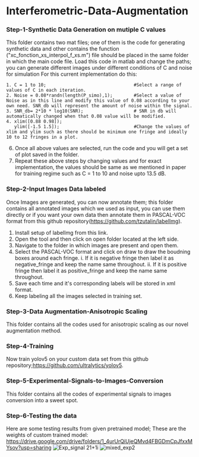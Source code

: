 # Interferometric-Data-Augmentation
### Step-1-Synthetic Data Generation on mutiple C values
This folder contains two mat files; one of them is the code for generating synthetic data and other contains the function ("xc_fonction_xs_interpol_f_xs.m") file should be placed in the same folder in which the main code file. Load this code in matlab and change the paths; you can generate different images under different conditions of C and noise for simulation
For this current implementation do this:
```
1. C = 1 to 10;                                 #Select a range of values of C in each iteration.
2. Noise = 0.08*randn(length(P_simo),1);        #Select a value of Noise as in this line and modify this value of 0.08 according to your own need. SNR_db will represent the amount of noise within the signal.
3. SNR_db= 2*10 * log10(SNR);                   # SNR in db will automatically changed when that 0.08 value will be modified.
4. xlim([0.88 0.98]); 
   ylim([-1.5 1.5]);                            #Change the values of xlim and ylim such as there should be minimum one fringe and ideally 10 to 12 fringes in a plot.
```
6. Once all above values are selected, run the code and you will get a set of plot saved in the folder.
7. Repeat these above steps by changing values and for exact implementation, the values should be same as we mentioned in paper for training regime such as C = 1 to 10 and noise upto 13.5 dB.

### Step-2-Input Images Data labeled
Once Images are generated, you can now annotate them; this folder contains all annotated images which we used as input, you can use them directly or if you want your own data then annotate them in PASCAL-VOC format from this github repository(https://github.com/tzutalin/labelImg).
1. Install setup of labelImg from this link.
2. Open the tool and then click on open folder located at the left side.
3. Navigate to the folder in which images are present and open them.
4. Select the PASCAL-VOC format and click on draw to draw the boudning boxes around each fringe.
    i. If it is negative fringe then label it as negative_fringe and keep the name same throughout.
    ii. If it is positive fringe then label it as positive_fringe and keep the name same throughout.
5. Save each time and it's corresponding labels will be stored in xml format.
6. Keep labeling all the images selected in training set.

### Step-3-Data Augmentation-Anisotropic Scaling 
This folder contains all the codes used for anisotropic scaling as our novel augmentation method.

### Step-4-Training
Now train yolov5 on your custom data set from this github repository;https://github.com/ultralytics/yolov5.

### Step-5-Experimental-Signals-to-Images-Conversion
This folder contains all the codes of experimental signals to images conversion into a sweet spot.

### Step-6-Testing the data 
Here are some testing results from given pretrained model;
These are the weights of custom trained model: https://drive.google.com/drive/folders/1_4urUrQiUjeQMvd4FBGDmCpJfxxMYsov?usp=sharing
![Exp_signal 21+1i](https://user-images.githubusercontent.com/87930540/126940471-fa60059a-4acd-4d5a-b6da-9861f912384b.png)
![mixed_exp2](https://user-images.githubusercontent.com/87930540/126940491-8600c02a-5110-4c39-81b1-0d7857adf3ff.png)
